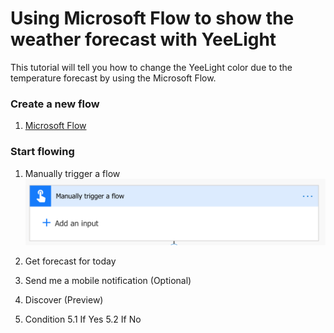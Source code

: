 # Using Microsoft Flow to show the weather forecast with YeeLight

This tutorial will tell you how to change the YeeLight color due to the temperature forecast by using the Microsoft Flow.

### Create a new flow
1. [Microsoft Flow](https://flow.microsoft.com)


### Start flowing
1. Manually trigger a flow
![Manually trigger](./images/manually.png)

2. Get forecast for today

3. Send me a mobile notification (Optional)

4. Discover (Preview)

5. Condition
 5.1 If Yes
 5.2 If No